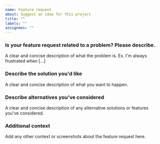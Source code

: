 ```yaml
---
name: Feature request
about: Suggest an idea for this project
title: ""
labels: ""
assignees: ""
---
```


### Is your feature request related to a problem? Please describe.

A clear and concise description of what the problem is. Ex. I'm always frustrated when
[...]

### Describe the solution you'd like

A clear and concise description of what you want to happen.

### Describe alternatives you've considered

A clear and concise description of any alternative solutions or features you've
considered.

### Additional context

Add any other context or screenshots about the feature request here.

